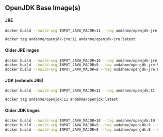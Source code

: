 ## OpenJDK Base Image(s)

#### JRE
```bash
docker build --build-arg INPUT_JAVA_MAJOR=11 --tag andahme/openjdk-jre:11 --squash openjdk-jre/.

docker tag andahme/openjdk-jre:11 andahme/openjdk-jre:latest
```

#### Older JRE Imges
```bash
docker build --build-arg INPUT_JAVA_MAJOR=10 --tag andahme/openjdk-jre:10 --squash openjdk-jre/.
docker build --build-arg INPUT_JAVA_MAJOR=9 --tag andahme/openjdk-jre:9 --squash openjdk-jre/.
docker build --build-arg INPUT_JAVA_MAJOR=8 --tag andahme/openjdk-jre:8 --squash openjdk-jre/.
```

#### JDK (extends JRE)
```bash
docker build --build-arg INPUT_JAVA_MAJOR=11 --tag andahme/openjdk:11 --squash openjdk/.

docker tag andahme/openjdk:11 andahme/openjdk:latest
```

#### Older JDK Imges
```bash
docker build --build-arg INPUT_JAVA_MAJOR=10 --tag andahme/openjdk:10 --squash openjdk/.
docker build --build-arg INPUT_JAVA_MAJOR=9 --tag andahme/openjdk:9 --squash openjdk/.
docker build --build-arg INPUT_JAVA_MAJOR=8 --tag andahme/openjdk:8 --squash openjdk/.
```

